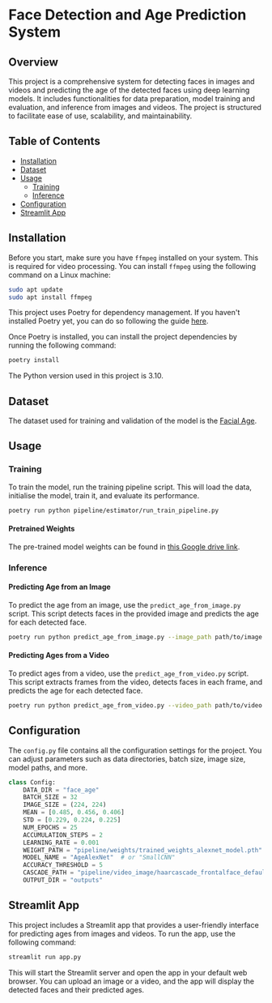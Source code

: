 # Face Detection and Age Prediction System

## Overview

This project is a comprehensive system for detecting faces in images and videos and predicting the age of the detected faces using deep learning models. It includes functionalities for data preparation, model training and evaluation, and inference from images and videos. The project is structured to facilitate ease of use, scalability, and maintainability.

## Table of Contents

- [Installation](#installation)
- [Dataset](#dataset)
- [Usage](#usage)
  - [Training](#training)
  - [Inference](#inference)
- [Configuration](#configuration)
- [Streamlit App](#streamlit-app)

## Installation

Before you start, make sure you have `ffmpeg` installed on your system. This is required for video processing. You can install `ffmpeg` using the following command on a Linux machine:

```bash
sudo apt update
sudo apt install ffmpeg
```

This project uses Poetry for dependency management. If you haven't installed Poetry yet, you can do so following the guide [here](https://python-poetry.org/docs/).

Once Poetry is installed, you can install the project dependencies by running the following command:

```sh
poetry install
```

The Python version used in this project is 3.10.

## Dataset

The dataset used for training and validation of the model is the [Facial Age](https://www.kaggle.com/datasets/frabbisw/facial-age).

## Usage

### Training

To train the model, run the training pipeline script. This will load the data, initialise the model, train it, and evaluate its performance.

```sh
poetry run python pipeline/estimator/run_train_pipeline.py
```

#### Pretrained Weights

The pre-trained model weights can be found in [this Google drive link](https://drive.google.com/file/d/1TsiYmv4j8ql5rH3WVHimamWaepoIGeZF/view?usp=sharing). 

### Inference

#### Predicting Age from an Image

To predict the age from an image, use the `predict_age_from_image.py` script. This script detects faces in the provided image and predicts the age for each detected face.

```sh
poetry run python predict_age_from_image.py --image_path path/to/image.jpg --output_dir path/to/output
```

#### Predicting Ages from a Video

To predict ages from a video, use the `predict_age_from_video.py` script. This script extracts frames from the video, detects faces in each frame, and predicts the age for each detected face.

```sh
poetry run python predict_age_from_video.py --video_path path/to/video.mp4 --output_dir path/to/output
```

## Configuration

The `config.py` file contains all the configuration settings for the project. You can adjust parameters such as data directories, batch size, image size, model paths, and more.

```python
class Config:
    DATA_DIR = "face_age"
    BATCH_SIZE = 32
    IMAGE_SIZE = (224, 224)
    MEAN = [0.485, 0.456, 0.406]
    STD = [0.229, 0.224, 0.225]
    NUM_EPOCHS = 25
    ACCUMULATION_STEPS = 2
    LEARNING_RATE = 0.001
    WEIGHT_PATH = "pipeline/weights/trained_weights_alexnet_model.pth"
    MODEL_NAME = "AgeAlexNet"  # or "SmallCNN"
    ACCURACY_THRESHOLD = 5
    CASCADE_PATH = "pipeline/video_image/haarcascade_frontalface_default.xml"
    OUTPUT_DIR = "outputs"
```

## Streamlit App

This project includes a Streamlit app that provides a user-friendly interface for predicting ages from images and videos. To run the app, use the following command:

```sh
streamlit run app.py
```

This will start the Streamlit server and open the app in your default web browser. You can upload an image or a video, and the app will display the detected faces and their predicted ages.
